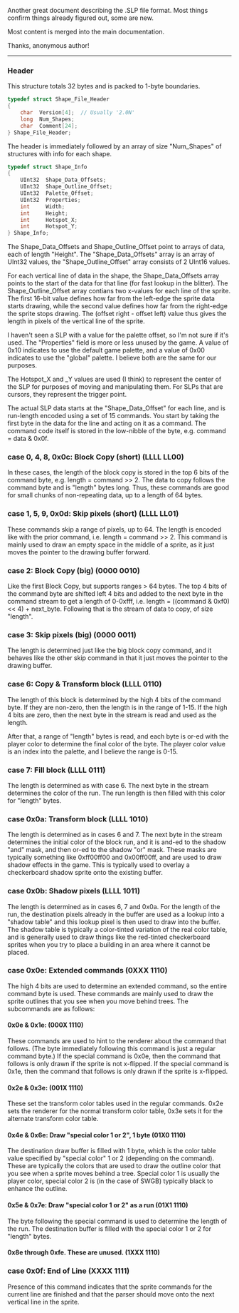Another great document describing the .SLP file format.
Most things confirm things already figured out, some are new.

Most content is merged into the main documentation.

Thanks, anonymous author!

--------


### Header

This structure totals 32 bytes and is packed to 1-byte boundaries.

```c
typedef struct Shape_File_Header
{
    char  Version[4];  // Usually '2.0N'
    long  Num_Shapes;
    char  Comment[24];
} Shape_File_Header;
```

The header is immediately followed by an array of size "Num_Shapes" of
structures with info for each shape.

```c
typedef struct Shape_Info
{
    UInt32  Shape_Data_Offsets;
    UInt32  Shape_Outline_Offset;
    UInt32  Palette_Offset;
    UInt32  Properties;
    int     Width;
    int     Height;
    int     Hotspot_X;
    int     Hotspot_Y;
} Shape_Info;
```

The Shape_Data_Offsets and Shape_Outline_Offset point to arrays of data, each
of length "Height". The "Shape_Data_Offsets" array is an array of UInt32
values, the "Shape_Outline_Offset" array consists of 2 UInt16 values.

For each vertical line of data in the shape, the Shape_Data_Offsets array
points to the start of the data for that line (for fast lookup in the blitter).
The Shape_Outline_Offset array contians two x-values for each line of the
sprite. The first 16-bit value defines how far from the left-edge the sprite
data starts drawing, while the second value defines how far from the right-edge
the sprite stops drawing. The (offset right - offset left) value thus gives the
length in pixels of the vertical line of the sprite.

I haven't seen a SLP with a value for the palette offset, so I'm not sure if
it's used. The "Properties" field is more or less unused by the game. A value
of 0x10 indicates to use the default game palette, and a value of 0x00
indicates to use the "global" palette. I believe both are the same for our
purposes.

The Hotspot_X and _Y values are used (I think) to represent the center of the
SLP for purposes of moving and manipulating them. For SLPs that are cursors,
they represent the trigger point.

The actual SLP data starts at the "Shape_Data_Offset" for each line, and is
run-length encoded using a set of 15 commands. You start by taking the first
byte in the data for the line and acting on it as a command. The command code
itself is stored in the low-nibble of the byte, e.g. command = data & 0x0f.

### case 0, 4, 8, 0x0c: Block Copy (short) (LLLL LL00)

In these cases, the length of the block copy is stored in the top 6 bits of the
command byte, e.g. length = command >> 2. The data to copy follows the command
byte and is "length" bytes long. Thus, these commands are good for small chunks
of non-repeating data, up to a length of 64 bytes.

### case 1, 5, 9, 0x0d: Skip pixels (short) (LLLL LL01)

These commands skip a range of pixels, up to 64. The length is encoded like
with the prior command, i.e. length = command >> 2. This command is mainly used
to draw an empty space in the middle of a sprite, as it just moves the pointer
to the drawing buffer forward.

### case 2: Block Copy (big) (0000 0010)

Like the first Block Copy, but supports ranges > 64 bytes. The top 4 bits of
the command byte are shifted left 4 bits and added to the next byte in the
command stream to get a length of 0-0xfff, i.e. length = ((command & 0xf0) <<
4) + next_byte. Following that is the stream of data to copy, of size "length".

### case 3: Skip pixels (big) (0000 0011)

The length is determined just like the big block copy command, and it behaves
like the other skip command in that it just moves the pointer to the drawing
buffer.

### case 6: Copy & Transform block (LLLL 0110)

The length of this block is determined by the high 4 bits of the command byte.
If they are non-zero, then the length is in the range of 1-15. If the high 4
bits are zero, then the next byte in the stream is read and used as the length.

After that, a range of "length" bytes is read, and each byte is or-ed with the
player color to determine the final color of the byte. The player color value
is an index into the palette, and I believe the range is 0-15.

### case 7: Fill block (LLLL 0111)

The length is determined as with case 6. The next byte in the stream determines
the color of the run. The run length is then filled with this color for
"length" bytes.

### case 0x0a: Transform block (LLLL 1010)

The length is determined as in cases 6 and 7. The next byte in the stream
determines the initial color of the block run, and it is and-ed to the shadow
"and" mask, and then or-ed to the shadow "or" mask. These masks are typically
something like 0xff00ff00 and 0x00ff00ff, and are used to draw shadow effects
in the game. This is typically used to overlay a checkerboard shadow sprite
onto the existing buffer.

### case 0x0b: Shadow pixels (LLLL 1011)

The length is determined as in cases 6, 7 and 0x0a. For the length of the run,
the destination pixels already in the buffer are used as a lookup into a
"shadow table" and this lookup pixel is then used to draw into the buffer. The
shadow table is typically a color-tinted variation of the real color table, and
is generally used to draw things like the red-tinted checkerboard sprites when
you try to place a building in an area where it cannot be placed.

### case 0x0e: Extended commands (0XXX 1110)

The high 4 bits are used to determine an extended command, so the entire
command byte is used. These commands are mainly used to draw the sprite
outlines that you see when you move behind trees. The subcommands are as
follows:

#### 0x0e & 0x1e: (000X 1110)

These commands are used to hint to the renderer about the command that
follows. (The byte immediately following this command is just a regular command
byte.) If the special command is 0x0e, then the command that follows is only
drawn if the sprite is not x-flipped. If the special command is 0x1e, then the
command that follows is only drawn if the sprite is x-flipped.

#### 0x2e & 0x3e: (001X 1110)

These set the transform color tables used in the regular commands. 0x2e
sets the renderer for the normal transform color table, 0x3e sets it for the
alternate transform color table.

#### 0x4e & 0x6e: Draw "special color 1 or 2", 1 byte (01X0 1110)

The destination draw buffer is filled with 1 byte, which is the color table
value specified by "special color" 1 or 2 (depending on the command). These are
typically the colors that are used to draw the outline color that you see when
a sprite moves behind a tree. Special color 1 is usually the player color,
special color 2 is (in the case of SWGB) typically black to enhance the
outline.

#### 0x5e & 0x7e: Draw "special color 1 or 2" as a run (01X1 1110)

The byte following the special command is used to determine the length of
the run. The destination buffer is filled with the special color 1 or 2 for
"length" bytes.

#### 0x8e through 0xfe. These are unused. (1XXX 1110)

### case 0x0f: End of Line (XXXX 1111)

Presence of this command indicates that the sprite commands for the current
line are finished and that the parser should move onto the next vertical line
in the sprite.
